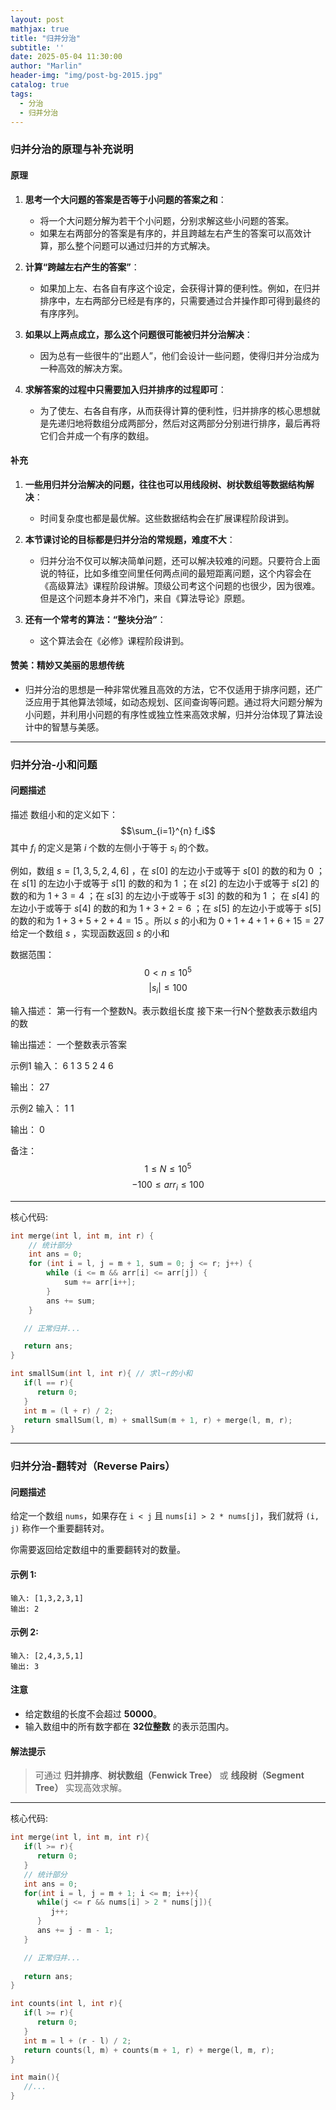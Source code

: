 ```yaml
---
layout: post
mathjax: true
title: "归并分治"
subtitle: ''
date: 2025-05-04 11:30:00
author: "Marlin"
header-img: "img/post-bg-2015.jpg"
catalog: true
tags:
  - 分治
  - 归并分治
---
```


### 归并分治的原理与补充说明

#### 原理
1. **思考一个大问题的答案是否等于小问题的答案之和**：
   - 将一个大问题分解为若干个小问题，分别求解这些小问题的答案。
   - 如果左右两部分的答案是有序的，并且跨越左右产生的答案可以高效计算，那么整个问题可以通过归并的方式解决。

2. **计算“跨越左右产生的答案”**：
   - 如果加上左、右各自有序这个设定，会获得计算的便利性。例如，在归并排序中，左右两部分已经是有序的，只需要通过合并操作即可得到最终的有序序列。

3. **如果以上两点成立，那么这个问题很可能被归并分治解决**：
   - 因为总有一些很牛的“出题人”，他们会设计一些问题，使得归并分治成为一种高效的解决方案。

4. **求解答案的过程中只需要加入归并排序的过程即可**：
   - 为了使左、右各自有序，从而获得计算的便利性，归并排序的核心思想就是先递归地将数组分成两部分，然后对这两部分分别进行排序，最后再将它们合并成一个有序的数组。

#### 补充
1. **一些用归并分治解决的问题，往往也可以用线段树、树状数组等数据结构解决**：
   - 时间复杂度也都是最优解。这些数据结构会在扩展课程阶段讲到。

2. **本节课讨论的目标都是归并分治的常规题，难度不大**：
   - 归并分治不仅可以解决简单问题，还可以解决较难的问题。只要符合上面说的特征，比如多维空间里任何两点间的最短距离问题，这个内容会在《高级算法》课程阶段讲解。顶级公司考这个问题的也很少，因为很难。但是这个问题本身并不冷门，来自《算法导论》原题。

3. **还有一个常考的算法：“整块分治”**：
   - 这个算法会在《必修》课程阶段讲到。

#### 赞美：精妙又美丽的思想传统
- 归并分治的思想是一种非常优雅且高效的方法，它不仅适用于排序问题，还广泛应用于其他算法领域，如动态规划、区间查询等问题。通过将大问题分解为小问题，并利用小问题的有序性或独立性来高效求解，归并分治体现了算法设计中的智慧与美感。

---

### 归并分治-小和问题

#### 问题描述

描述
数组小和的定义如下：
$$\sum_{i=1}^{n} f_i$$
其中 $f_i$ 的定义是第 $i$ 个数的左侧小于等于 $s_i$ 的个数。

例如，数组 $s = [1, 3, 5, 2, 4, 6]$ ，在 $s[0]$ 的左边小于或等于 $s[0]$ 的数的和为 $0$ ； 在 $s[1]$ 的左边小于或等于 $s[1]$ 的数的和为 $1$ ；在 $s[2]$ 的左边小于或等于 $s[2]$ 的数的和为 $1+3=4$ ；在 $s[3]$ 的左边小于或等于 $s[3]$ 的数的和为 $1$ ；
在 $s[4]$ 的左边小于或等于 $s[4]$ 的数的和为 $1+3+2=6$ ；在 $s[5]$ 的左边小于或等于 $s[5]$ 的数的和为 $1+3+5+2+4=15$ 。所以 $s$ 的小和为 $0+1+4+1+6+15=27$
给定一个数组 $s$ ，实现函数返回 $s$ 的小和

数据范围：
$$0 < n \le 10^5$$
$$|s_i| \le 100$$

输入描述：
第一行有一个整数N。表示数组长度
接下来一行N个整数表示数组内的数

输出描述：
一个整数表示答案

示例1
输入：
6
1 3 5 2 4 6

输出：
27

示例2
输入：
1
1

输出：
0

备注：
$$1 \le N \le 10^5$$
$$-100 \le arr_i \le 100$$

---
核心代码:
```cpp
int merge(int l, int m, int r) {
    // 统计部分
    int ans = 0;
    for (int i = l, j = m + 1, sum = 0; j <= r; j++) {
        while (i <= m && arr[i] <= arr[j]) {
            sum += arr[i++];
        }
        ans += sum;
    }

   // 正常归并...

   return ans;
}

int smallSum(int l, int r){ // 求l~r的小和
   if(l == r){
      return 0;
   }
   int m = (l + r) / 2;
   return smallSum(l, m) + smallSum(m + 1, r) + merge(l, m, r);
}

```

---

### 归并分治-翻转对（Reverse Pairs）
#### 问题描述

给定一个数组 `nums`，如果存在 `i < j` 且 `nums[i] > 2 * nums[j]`，我们就将 `(i, j)` 称作一个重要翻转对。

你需要返回给定数组中的重要翻转对的数量。

#### 示例 1:
```text
输入: [1,3,2,3,1]
输出: 2
```

#### 示例 2:
```text
输入: [2,4,3,5,1]
输出: 3
```

#### 注意
- 给定数组的长度不会超过 **50000**。
- 输入数组中的所有数字都在 **32位整数** 的表示范围内。

#### 解法提示
> 可通过 **归并排序**、**树状数组（Fenwick Tree）** 或 **线段树（Segment Tree）** 实现高效求解。

---

核心代码:

```cpp
int merge(int l, int m, int r){
   if(l >= r){
      return 0;
   }
   // 统计部分
   int ans = 0;
   for(int i = l, j = m + 1; i <= m; i++){
      while(j <= r && nums[i] > 2 * nums[j]){
         j++;
      }
      ans += j - m - 1;
   }

   // 正常归并...
   
   return ans;
}

int counts(int l, int r){
   if(l >= r){
      return 0;
   }
   int m = l + (r - l) / 2;
   return counts(l, m) + counts(m + 1, r) + merge(l, m, r);
}

int main(){
   //...
}

```